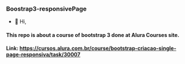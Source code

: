 ### Boostrap3-responsivePage

- 👋 Hi, 
#### This repo is about a course of bootstrap 3 done at Alura Courses site.
#### Link: https://cursos.alura.com.br/course/bootstrap-criacao-single-page-responsiva/task/30007
